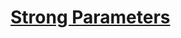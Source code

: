 # <a href="http://edgeguides.rubyonrails.org/action_controller_overview.html#strong-parameters" target="_blank">Strong Parameters</a>
